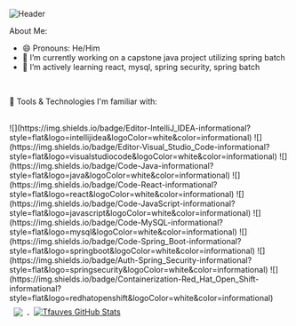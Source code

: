 <!-- **Tfauves/Tfauves** is a ✨ _special_ ✨ repository because its `README.md` (this file) appears on your GitHub profile. -->

![Header](https://github.com/Tfauves/Tfauves/blob/main/Add%20a%20heading.gif "Header")

About Me:
- 😄 Pronouns: He/Him
- 🔭 I’m currently working on a capstone java project utilizing spring batch
- 🌱 I’m actively learning react, mysql, spring security, spring batch
<br>

🧰 Tools & Technologies I'm familiar with:


<!--   🧰 Tools & Technologies I'm familiar with: -->

<!-- &#128128; -->
<br>
 ![](https://img.shields.io/badge/Editor-IntelliJ_IDEA-informational?style=flat&logo=intellijidea&logoColor=white&color=informational) ![](https://img.shields.io/badge/Editor-Visual_Studio_Code-informational?style=flat&logo=visualstudiocode&logoColor=white&color=informational) ![](https://img.shields.io/badge/Code-Java-informational?style=flat&logo=java&logoColor=white&color=informational) ![](https://img.shields.io/badge/Code-React-informational?style=flat&logo=react&logoColor=white&color=informational) ![](https://img.shields.io/badge/Code-JavaScript-informational?style=flat&logo=javascript&logoColor=white&color=informational) ![](https://img.shields.io/badge/Code-MySQL-informational?style=flat&logo=mysql&logoColor=white&color=informational) ![](https://img.shields.io/badge/Code-Spring_Boot-informational?style=flat&logo=springboot&logoColor=white&color=informational) ![](https://img.shields.io/badge/Auth-Spring_Security-informational?style=flat&logo=springsecurity&logoColor=white&color=informational) ![](https://img.shields.io/badge/Containerization-Red_Hat_Open_Shift-informational?style=flat&logo=redhatopenshift&logoColor=white&color=informational)

 

<!-- pinned repos -->
<!-- <br>
<a href="https://github.com/Tfauves/DogPro">
  <img align="center" style="margin:1rem 0.5rem" src="https://github-readme-stats.vercel.app/api/pin/?username=Tfauves&repo=DogPro&theme=dracula" />
</a>

<a href="https://github.com/Tfauves/Rummy">
  <img align="center" style="margin:0.5rem" src="https://github-readme-stats.vercel.app/api/pin/?username=Tfauves&repo=Rummy&theme=dracula" />
</a>

<a href="https://github.com/Tfauves/spring_security">
  <img align="center" style="margin:0.5rem" src="https://github-readme-stats.vercel.app/api/pin/?username=Tfauves&repo=spring_security&theme=dracula" />
</a>

<a href="https://github.com/Tfauves/BlackJackGame/tree/main">
  <img align="center" style="margin:0.5rem" src="https://github-readme-stats.vercel.app/api/pin/?username=Tfauves&repo=BlackJackGame&theme=dracula" />
</a> -->


<br>

<!-- git stats -->

<a href="https://github.com/Tfauves">
  <img align="center" style="margin:0.5rem" src="https://github-readme-stats.vercel.app/api/top-langs/?username=Tfauves&theme=dracula&hide=css,html" />
</a>

<a href="https://github.com/Tfauves">
  <img align="center" style="margin:0.5rem" src="https://github-readme-stats.vercel.app/api?username=Tfauves&show_icons=true&line_height=27&count_private=true&theme=dracula" alt="Tfauves GitHub Stats" />
</a>



